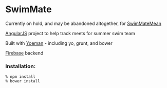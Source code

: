 # SwimMate

Currently on hold, and may be abandoned altogether, for [SwimMateMean](https://github.com/fyockm/SwimMateMean)

[AngularJS](http://www.angularjs.org/) project to help track meets for summer swim team

Built with [Yoeman](http://yeoman.io/) - including yo, grunt, and bower

[Firebase](https://www.firebase.com/) backend

### Installation:
    % npm install
    % bower install
